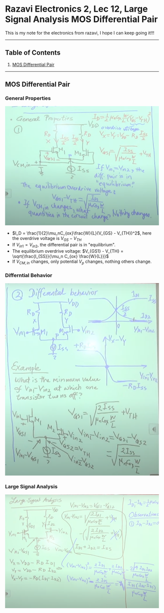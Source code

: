 

# Razavi Electronics 2, Lec 12, Large Signal Analysis MOS Differential Pair
This is my note for the electronics from razavi, I hope I can keep going it!!!

---

## Table of Contents
1. [MOS Differential Pair](#mos-differential-pair)



---
## MOS Differential Pair
### General Properties
![](/images/MosDiffPair1.png)
+ $I_D = \frac{1}{2}\mu_nC_{ox}\frac{W}{L}(V_{GS} - V_{TH})^2$, here the overdrive voltage is $V_{GS} - V_{TH}$
+ If $V_{in1} = V_{in2}$, the differential pair is in "equilibrium".
+ The equilibrium overdrive voltage: $V_{GS1} - V_{TH} = \sqrt{\frac{I_{SS}}{\mu_n C_{ox} \frac{W}{L}}}$
+ If $V_{CM, in}$ changes, only potential $V_p$ changes, nothing others change.

### Differntial Behavior
![](/images/MOSDiffPair2.png)

### Large Signal Analysis 
![](/images/MOSDiffPair3.png)